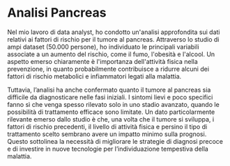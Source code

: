 ﻿# Analisi Pancreas
 Nel mio lavoro di data analyst, ho condotto un'analisi approfondita sui dati relativi ai fattori di rischio per il tumore al pancreas. Attraverso lo studio di ampi dataset (50.000 persone), ho individuato le principali variabili associate a un aumento del rischio, come il fumo, l'obesità e l'alcool. Un aspetto emerso chiaramente è l'importanza dell'attività fisica nella prevenzione, in quanto probabilmente contribuisce a ridurre alcuni dei fattori di rischio metabolici e infiammatori legati alla malattia.

Tuttavia, l’analisi ha anche confermato quanto il tumore al pancreas sia difficile da diagnosticare nelle fasi iniziali. I sintomi lievi e poco specifici fanno sì che venga spesso rilevato solo in uno stadio avanzato, quando le possibilità di trattamento efficace sono limitate. Un dato particolarmente rilevante emerso dallo studio è che, una volta che il tumore si sviluppa, i fattori di rischio precedenti, il livello di attività fisica e persino il tipo di trattamento scelto sembrano avere un impatto minimo sulla prognosi. Questo sottolinea la necessità di migliorare le strategie di diagnosi precoce e di investire in nuove tecnologie per l’individuazione tempestiva della malattia.
